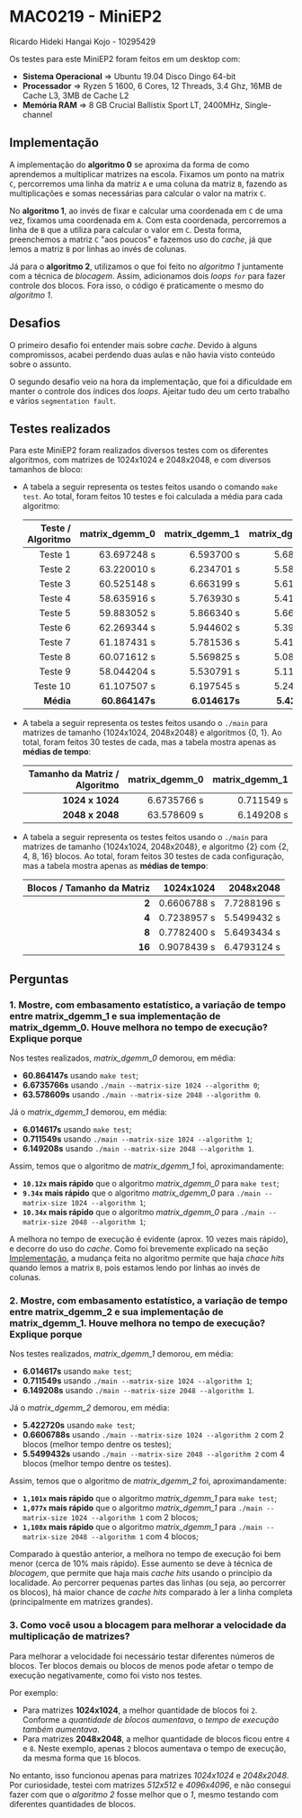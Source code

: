 # MAC0219 - MiniEP2

Ricardo Hideki Hangai Kojo - 10295429

Os testes para este MiniEP2 foram feitos em um desktop com:

* **Sistema Operacional** => Ubuntu 19.04 Disco Dingo 64-bit
* **Processador** => Ryzen 5 1600, 6 Cores, 12 Threads, 3.4 Ghz, 16MB de Cache L3, 3MB de Cache L2
* **Memória RAM** => 8 GB Crucial Ballistix Sport LT, 2400MHz, Single-channel

## <a id="implementacao"></a> Implementação

A implementação do **algoritmo 0** se aproxima da forma de como aprendemos a multiplicar matrizes na escola. Fixamos um ponto na matrix `C`, percorremos uma linha da matriz `A` e uma coluna da matriz `B`, fazendo as multiplicações e somas necessárias para calcular o valor na matrix `C`.

No **algoritmo 1**, ao invés de fixar e calcular uma coordenada em `C` de uma vez, fixamos uma coordenada em `A`. Com esta coordenada, percorremos a linha de `B` que a utiliza para calcular o valor em `C`. Desta forma, preenchemos a matriz `C` "aos poucos" e fazemos uso do *cache*, já que lemos a matriz `B` por linhas ao invés de colunas.

Já para o **algoritmo 2**, utilizamos o que foi feito no *algoritmo 1* juntamente com a técnica de *blocagem*. Assim, adicionamos dois *loops `for`* para fazer controle dos blocos. Fora isso, o código é praticamente o mesmo do *algoritmo 1*.

## Desafios

O primeiro desafio foi entender mais sobre *cache*. Devido à alguns compromissos, acabei perdendo duas aulas e não havia visto conteúdo sobre o assunto.

O segundo desafio veio na hora da implementação, que foi a dificuldade em manter o controle dos índices dos *loops*. Ajeitar tudo deu um certo trabalho e vários `segmentation fault`.

## Testes realizados

Para este MiniEP2 foram realizados diversos testes com os diferentes algoritmos, com matrizes de 1024x1024 e 2048x2048, e com diversos tamanhos de bloco:

* A tabela a seguir representa os testes feitos usando o comando `make test`. Ao total, foram feitos 10 testes e foi calculada a média para cada algoritmo:

    | Teste / Algoritmo         |  matrix_dgemm_0 |  matrix_dgemm_1 |  matrix_dgemm_2 |
    |---------:|----------------:|----------------:|----------------:|
    | Teste  1 |     63.697248 s |      6.593700 s |      5.682541 s |
    | Teste  2 |     63.220010 s |      6.234701 s |      5.587355 s |
    | Teste  3 |     60.525148 s |      6.663199 s |      5.610183 s |
    | Teste  4 |     58.635916 s |      5.763930 s |      5.410042 s |
    | Teste  5 |     59.883052 s |      5.866340 s |      5.669662 s |
    | Teste  6 |     62.269344 s |      5.944602 s |      5.394697 s |
    | Teste  7 |     61.187431 s |      5.781536 s |      5.419204 s |
    | Teste  8 |     60.071612 s |      5.569825 s |      5.088236 s |
    | Teste  9 |     58.044204 s |      5.530791 s |      5.118510 s |
    | Teste 10 |     61.107507 s |      6.197545 s |      5.246770 s |
    |   **Média**  |     **60.864147s** |      **6.014617s** |      **5.422720s** |

* A tabela a seguir representa os testes feitos usando o `./main` para matrizes de tamanho {1024x1024, 2048x2048} e algoritmos {0, 1}. Ao total, foram feitos 30 testes de cada, mas a tabela mostra apenas as **médias de tempo**:

    | Tamanho da Matriz / Algoritmo | matrix_dgemm_0 | matrix_dgemm_1 |
    |----------------------:|----------------:|----------------:|
    |    **1024 x 1024**    |     6.6735766 s |      0.711549 s |
    |    **2048 x 2048**    |     63.578609 s |      6.149208 s |

* A tabela a seguir representa os testes feitos usando o `./main` para matrizes de tamanho {1024x1024, 2048x2048}, e algoritmo {2} com {2, 4, 8, 16} blocos. Ao total, foram feitos 30 testes de cada configuração, mas a tabela mostra apenas as **médias de tempo**:

    | Blocos / Tamanho da Matriz |   1024x1024 |   2048x2048 |
    |---------------------------:|------------:|------------:|
    |            **2**           | 0.6606788 s | 7.7288196 s |
    |            **4**           | 0.7238957 s | 5.5499432 s |
    |            **8**           | 0.7782400 s | 5.6493434 s |
    |           **16**           | 0.9078439 s | 6.4793124 s |

## Perguntas

### 1. Mostre, com embasamento estatístico, a variação de tempo entre matrix_dgemm_1 e sua implementação de matrix_dgemm_0. Houve melhora no tempo de execução? Explique porque

Nos testes realizados, *matrix_dgemm_0* demorou, em média:

* **60.864147s** usando `make test`;
* **6.6735766s** usando `./main --matrix-size 1024 --algorithm 0`;
* **63.578609s** usando `./main --matrix-size 2048 --algorithm 0`.

Já o *matrix_dgemm_1* demorou, em média:

* **6.014617s** usando `make test`;
* **0.711549s** usando `./main --matrix-size 1024 --algorithm 1`;
* **6.149208s** usando `./main --matrix-size 2048 --algorithm 1`.

Assim, temos que o algoritmo de *matrix_dgemm_1* foi, aproximandamente:

* **`10.12x` mais rápido** que o algoritmo *matrix_dgemm_0* para `make test`;
* **`9.34x` mais rápido** que o algoritmo *matrix_dgemm_0* para `./main --matrix-size 1024 --algorithm 1`;
* **`10.34x` mais rápido** que o algoritmo *matrix_dgemm_0* para `./main --matrix-size 2048 --algorithm 1`;

A melhora no tempo de execução é evidente (aprox. 10 vezes mais rápido), e decorre do uso do *cache*. Como foi brevemente explicado na seção [Implementação](#implementacao), a mudança feita no algoritmo permite que haja *chace hits* quando lemos a matrix `B`, pois estamos lendo por linhas ao invés de colunas.

### 2. Mostre, com embasamento estatístico, a variação de tempo entre matrix_dgemm_2 e sua implementação de matrix_dgemm_1. Houve melhora no tempo de execução? Explique porque

Nos testes realizados, *matrix_dgemm_1* demorou, em média:

* **6.014617s** usando `make test`;
* **0.711549s** usando `./main --matrix-size 1024 --algorithm 1`;
* **6.149208s** usando `./main --matrix-size 2048 --algorithm 1`.

Já o *matrix_dgemm_2* demorou, em média:

* **5.422720s** usando `make test`;
* **0.6606788s** usando `./main --matrix-size 1024 --algorithm 2` com 2 blocos (melhor tempo dentre os testes);
* **5.5499432s** usando `./main --matrix-size 2048 --algorithm 2` com 4 blocos (melhor tempo dentre os testes).

Assim, temos que o algoritmo de *matrix_dgemm_2* foi, aproximandamente:

* **`1,101x` mais rápido** que o algoritmo *matrix_dgemm_1* para `make test`;
* **`1,077x` mais rápido** que o algoritmo *matrix_dgemm_1* para `./main --matrix-size 1024 --algorithm 1` com 2 blocos;
* **`1,108x` mais rápido** que o algoritmo *matrix_dgemm_1* para `./main --matrix-size 2048 --algorithm 1` com 4 blocos;

Comparado à questão anterior, a melhora no tempo de execução foi bem menor (cerca de 10% mais rápido). Esse aumento se deve à técnica de *blocagem*, que permite que haja mais *cache hits* usando o princípio da localidade. Ao percorrer pequenas partes das linhas (ou seja, ao percorrer os blocos), há maior chance de *cache hits* comparado à ler a linha completa (principalmente em matrizes grandes).

### 3. Como você usou a blocagem para melhorar a velocidade da multiplicação de matrizes?

Para melhorar a velocidade foi necessário testar diferentes números de blocos. Ter blocos demais ou blocos de menos pode afetar o tempo de execução negativamente, como foi visto nos testes.

Por exemplo:

* Para matrizes **1024x1024**, a melhor quantidade de blocos foi `2`. Conforme a *quantidade de blocos aumentava*, o *tempo de execução também aumentava*.
* Para matrizes **2048x2048**, a melhor quantidade de blocos ficou entre `4` e `8`. Neste exemplo, apenas `2` blocos aumentava o tempo de execução, da mesma forma que `16` blocos.

No entanto, isso funcionou apenas para matrizes *1024x1024* e *2048x2048*. Por curiosidade, testei com matrizes *512x512* e *4096x4096*, e não consegui fazer com que o *algoritmo 2* fosse melhor que o *1*, mesmo testando com diferentes quantidades de blocos.